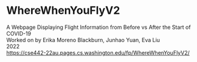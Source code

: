 # WhereWhenYouFlyV2 <br/>
A Webpage Displaying Flight Information from Before vs After the Start of COVID-19 <br />
Worked on by Erika Moreno Blackburn, Junhao Yuan, Eva Liu <br />
2022 <br />
https://cse442-22au.pages.cs.washington.edu/fp/WhereWhenYouFlyV2/
